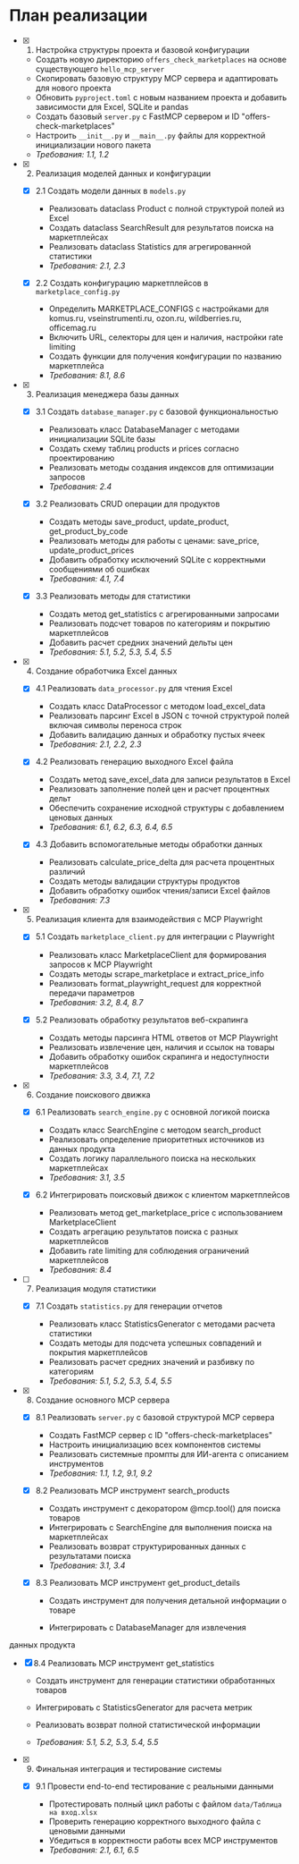 # План реализации

- [x] 1. Настройка структуры проекта и базовой конфигурации

  - Создать новую директорию `offers_check_marketplaces` на основе существующего `hello_mcp_server`
  - Скопировать базовую структуру MCP сервера и адаптировать для нового проекта
  - Обновить `pyproject.toml` с новым названием проекта и добавить зависимости для Excel, SQLite и pandas
  - Создать базовый `server.py` с FastMCP сервером и ID "offers-check-marketplaces"
  - Настроить `__init__.py` и `__main__.py` файлы для корректной инициализации нового пакета
  - _Требования: 1.1, 1.2_

- [x] 2. Реализация моделей данных и конфигурации

  - [x] 2.1 Создать модели данных в `models.py`

    - Реализовать dataclass Product с полной структурой полей из Excel
    - Создать dataclass SearchResult для результатов поиска на маркетплейсах
    - Реализовать dataclass Statistics для агрегированной статистики
    - _Требования: 2.1, 2.3_

  - [x] 2.2 Создать конфигурацию маркетплейсов в `marketplace_config.py`

    - Определить MARKETPLACE_CONFIGS с настройками для komus.ru, vseinstrumenti.ru, ozon.ru, wildberries.ru, officemag.ru
    - Включить URL, селекторы для цен и наличия, настройки rate limiting
    - Создать функции для получения конфигурации по названию маркетплейса
    - _Требования: 8.1, 8.6_

- [x] 3. Реализация менеджера базы данных

  - [x] 3.1 Создать `database_manager.py` с базовой функциональностью

    - Реализовать класс DatabaseManager с методами инициализации SQLite базы
    - Создать схему таблиц products и prices согласно проектированию
    - Реализовать методы создания индексов для оптимизации запросов
    - _Требования: 2.4_

  - [x] 3.2 Реализовать CRUD операции для продуктов

    - Создать методы save_product, update_product, get_product_by_code
    - Реализовать методы для работы с ценами: save_price, update_product_prices
    - Добавить обработку исключений SQLite с корректными сообщениями об ошибках
    - _Требования: 4.1, 7.4_

  - [x] 3.3 Реализовать методы для статистики

    - Создать метод get_statistics с агрегированными запросами
    - Реализовать подсчет товаров по категориям и покрытию маркетплейсов
    - Добавить расчет средних значений дельты цен
    - _Требования: 5.1, 5.2, 5.3, 5.4, 5.5_

- [x] 4. Создание обработчика Excel данных

  - [x] 4.1 Реализовать `data_processor.py` для чтения Excel

    - Создать класс DataProcessor с методом load_excel_data
    - Реализовать парсинг Excel в JSON с точной структурой полей включая символы переноса строк
    - Добавить валидацию данных и обработку пустых ячеек
    - _Требования: 2.1, 2.2, 2.3_

  - [x] 4.2 Реализовать генерацию выходного Excel файла

    - Создать метод save_excel_data для записи результатов в Excel
    - Реализовать заполнение полей цен и расчет процентных дельт
    - Обеспечить сохранение исходной структуры с добавлением ценовых данных
    - _Требования: 6.1, 6.2, 6.3, 6.4, 6.5_

  - [x] 4.3 Добавить вспомогательные методы обработки данных

    - Реализовать calculate_price_delta для расчета процентных различий
    - Создать методы валидации структуры продуктов
    - Добавить обработку ошибок чтения/записи Excel файлов
    - _Требования: 7.3_

- [x] 5. Реализация клиента для взаимодействия с MCP Playwright

  - [x] 5.1 Создать `marketplace_client.py` для интеграции с Playwright

    - Реализовать класс MarketplaceClient для формирования запросов к MCP Playwright
    - Создать методы scrape_marketplace и extract_price_info
    - Реализовать format_playwright_request для корректной передачи параметров
    - _Требования: 3.2, 8.4, 8.7_

  - [x] 5.2 Реализовать обработку результатов веб-скрапинга

    - Создать методы парсинга HTML ответов от MCP Playwright
    - Реализовать извлечение цен, наличия и ссылок на товары
    - Добавить обработку ошибок скрапинга и недоступности маркетплейсов
    - _Требования: 3.3, 3.4, 7.1, 7.2_

- [x] 6. Создание поискового движка

  - [x] 6.1 Реализовать `search_engine.py` с основной логикой поиска

    - Создать класс SearchEngine с методом search_product
    - Реализовать определение приоритетных источников из данных продукта
    - Создать логику параллельного поиска на нескольких маркетплейсах
    - _Требования: 3.1, 3.5_

  - [x] 6.2 Интегрировать поисковый движок с клиентом маркетплейсов

    - Реализовать метод get_marketplace_price с использованием MarketplaceClient
    - Создать агрегацию результатов поиска с разных маркетплейсов
    - Добавить rate limiting для соблюдения ограничений маркетплейсов
    - _Требования: 8.4_

- [ ] 7. Реализация модуля статистики

  - [x] 7.1 Создать `statistics.py` для генерации отчетов

    - Реализовать класс StatisticsGenerator с методами расчета статистики
    - Создать методы для подсчета успешных совпадений и покрытия маркетплейсов
    - Реализовать расчет средних значений и разбивку по категориям
    - _Требования: 5.1, 5.2, 5.3, 5.4, 5.5_

- [x] 8. Создание основного MCP сервера

  - [x] 8.1 Реализовать `server.py` с базовой структурой MCP сервера

    - Создать FastMCP сервер с ID "offers-check-marketplaces"
    - Настроить инициализацию всех компонентов системы
    - Реализовать системные промпты для ИИ-агента с описанием инструментов
    - _Требования: 1.1, 1.2, 9.1, 9.2_

  - [x] 8.2 Реализовать MCP инструмент search_products

    - Создать инструмент с декоратором @mcp.tool() для поиска товаров
    - Интегрировать с SearchEngine для выполнения поиска на маркетплейсах
    - Реализовать возврат структурированных данных с результатами поиска
    - _Требования: 3.1, 3.4_

  - [x] 8.3 Реализовать MCP инструмент get_product_details

    - Создать инструмент для получения детальной информации о товаре

    - Интегрировать с DatabaseManager для извлечения

данных продукта

- [x] 8.4 Реализовать MCP инструмент get_statistics

  - Создать инструмент для генерации статистики обработанных товаров

  - Интегрировать с StatisticsGenerator для расчета метрик
  - Реализовать возврат полной статистической информации
  - _Требования: 5.1, 5.2, 5.3, 5.4, 5.5_

- [x] 9. Финальная интеграция и тестирование системы

  - [x] 9.1 Провести end-to-end тестирование с реальными данными

    - Протестировать полный цикл работы с файлом `data/Таблица на вход.xlsx`
    - Проверить генерацию корректного выходного файла с ценовыми данными
    - Убедиться в корректности работы всех MCP инструментов
    - _Требования: 2.1, 6.1, 6.5_
